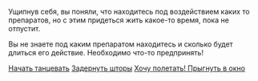 Ущипнув себя, вы поняли, что находитесь под воздействием каких то препаратов,
но с этим придеться жить какое-то время, пока не отпустит.

Вы не знаете под каким препаратом находитесь и сколько будет длиться его действие. Необходимо что-то предпринять!

[Начать танцевать](../../../dance/dance.md)
[Задернуть шторы](../../../draw-curtain/drawing-curtain.md)
[Хочу полетать! Прыгнуть в окно](window-jump/window-jump.md)
